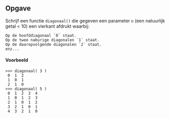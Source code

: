 ## Opgave
Schrijf een functie `diagonaal()` die gegeven een parameter `n` (een natuurlijk getal < 10) een vierkant afdrukt waarbij:

    Op de hoofddiagonaal `0` staat.
    Op de twee naburige diagonalen `1` staat.
    Op de daaropvolgende diagonalen `2` staat.
    enz... 

#### Voorbeeld
```
>>> diagonaal( 3 )
 0  1  2 
 1  0  1 
 2  1  0 
>>> diagonaal( 5 ) 
 0  1  2  3  4 
 1  0  1  2  3 
 2  1  0  1  2 
 3  2  1  0  1 
 4  3  2  1  0 
```